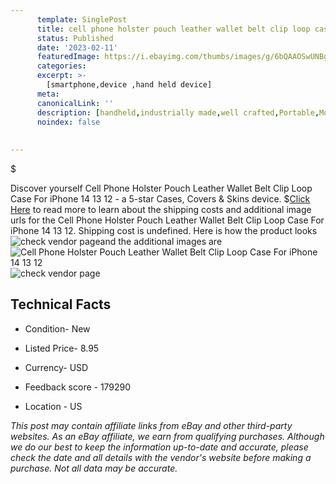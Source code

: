 ```yaml
---
      template: SinglePost
      title: cell phone holster pouch leather wallet belt clip loop case for iphone 14 13 12
      status: Published
      date: '2023-02-11'
      featuredImage: https://i.ebayimg.com/thumbs/images/g/6bQAAOSwUNBgwfgb/s-l225.jpg
      categories: 
      excerpt: >-
        [smartphone,device ,hand held device]
      meta:
      canonicalLink: ''
      description: [handheld,industrially made,well crafted,Portable,Mobile,Compact,Convenient,Lightweight,Maneuverable,Man-portable,Miniature,Carriable,Hand-held,Light,Holdable,Transportable,Mobile device,Pocket-sized,On-the-go,Wireless,Cordless,Compact size,Convenient size, smartphone,device ,hand held device]
      noindex: false
      
        
---
```

$

Discover yourself Cell Phone Holster Pouch Leather Wallet Belt Clip Loop Case For iPhone 14 13 12 - a 5-star Cases, Covers & Skins device.
$[Click Here](https://www.ebay.com/itm/255012689112?hash=item3b5ff0d4d8%3Ag%3A6bQAAOSwUNBgwfgb&amdata=enc%3AAQAHAAAA4P71W4c7mWQZhOqIxDnyD1oKLCZVZtlZMurl1lfntc%2FyW28f%2BzMGe3eMWpdEZ1XRMQuh8YE2%2BuZoKRyjekQdLU7SS02fJLq5bBblVu7Rp80%2FPOr%2BQPIqbaJL17ZoPvgNRByLZdZRijcI1LrDrNcA%2FmUjVZ4sZEQyi3iApEeFuL1gxs69D%2BPuB4pfvW3VfeYC9%2Ft2sjcO5abb3MfH6V0osep2b6J6G9kUxHjGckCgSLfTC7fWLfyH7W5St6AXVqY7Og%2BpZY8l10M17gO9hVtcLHI2uQcaGRcFY0oKggAUhuRj&mkevt=1&mkcid=1&mkrid=711-53200-19255-0&campid=%253CePNCampaignId%253E&customid=%253CreferenceId%253E&toolid=10049) to read more to learn about the shipping costs and additional image urls for the Cell Phone Holster Pouch Leather Wallet Belt Clip Loop Case For iPhone 14 13 12. Shipping cost is undefined. Here is how the product looks ![check vendor page](https://i.ebayimg.com/thumbs/images/g/6bQAAOSwUNBgwfgb/s-l225.jpg)and the additional images are![Cell Phone Holster Pouch Leather Wallet Belt Clip Loop Case For iPhone 14 13 12](https://i.ebayimg.com/images/g/6bQAAOSwUNBgwfgb/s-l1600.jpg)![check vendor page](https://origin-galleryplus.ebayimg.com/ws/web/255012689112_2_0_1/225x225.jpg,https://origin-galleryplus.ebayimg.com/ws/web/255012689112_3_0_1/225x225.jpg,https://origin-galleryplus.ebayimg.com/ws/web/255012689112_4_0_1/225x225.jpg,https://origin-galleryplus.ebayimg.com/ws/web/255012689112_5_0_1/225x225.jpg,https://origin-galleryplus.ebayimg.com/ws/web/255012689112_6_0_1/225x225.jpg,https://origin-galleryplus.ebayimg.com/ws/web/255012689112_7_0_1/225x225.jpg,https://origin-galleryplus.ebayimg.com/ws/web/255012689112_8_0_1/225x225.jpg,https://origin-galleryplus.ebayimg.com/ws/web/255012689112_9_0_1/225x225.jpg,https://origin-galleryplus.ebayimg.com/ws/web/255012689112_10_0_1/225x225.jpg,https://origin-galleryplus.ebayimg.com/ws/web/255012689112_11_0_1/225x225.jpg)



 ## Technical Facts 



     
      

 - Condition- New 


      

 - Listed Price- 8.95 


      

 - Currency- USD 


      

 - Feedback score - 179290 


      

 - Location - US 


      
      

 *_This post may contain affiliate links from eBay and other third-party websites. As an eBay affiliate, we earn from qualifying purchases. Although we do our best to keep the information up-to-date and accurate, please check the date and all details with the vendor's website before making a purchase. Not all data may be accurate._*






